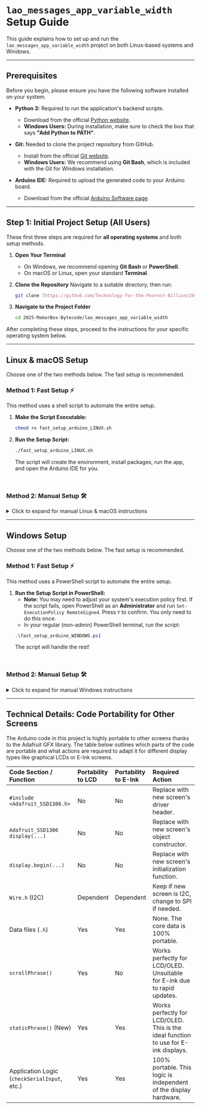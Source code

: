 # `lao_messages_app_variable_width` Setup Guide

This guide explains how to set up and run the `lao_messages_app_variable_width` project on both Linux-based systems and Windows.

---

## **Prerequisites**

Before you begin, please ensure you have the following software installed on your system.

* **Python 3:** Required to run the application's backend scripts.
    * Download from the official [Python website](https://www.python.org/downloads/).
    * **Windows Users:** During installation, make sure to check the box that says **"Add Python to PATH"**.

* **Git:** Needed to clone the project repository from GitHub.
    * Install from the official [Git website](https://git-scm.com/downloads).
    * **Windows Users:** We recommend using **Git Bash**, which is included with the Git for Windows installation.

* **Arduino IDE:** Required to upload the generated code to your Arduino board.
    * Download from the official [Arduino Software page](https://www.arduino.cc/en/software).

---

## **Step 1: Initial Project Setup (All Users)**

These first three steps are required for **all operating systems** and both setup methods.

1.  **Open Your Terminal**
    * On Windows, we recommend opening **Git Bash** or **PowerShell**.
    * On macOS or Linux, open your standard **Terminal**.

2.  **Clone the Repository**
    Navigate to a suitable directory, then run:
    ```bash
    git clone [https://github.com/Technology-for-the-Poorest-Billion/2025-MakerBox-Bytecode.git](https://github.com/Technology-for-the-Poorest-Billion/2025-MakerBox-Bytecode.git)
    ```

3.  **Navigate to the Project Folder**
    ```bash
    cd 2025-MakerBox-Bytecode/lao_messages_app_variable_width
    ```

After completing these steps, proceed to the instructions for your specific operating system below.

---

## **Linux & macOS Setup**

Choose one of the two methods below. The fast setup is recommended.

### Method 1: Fast Setup ⚡

This method uses a shell script to automate the entire setup.

1.  **Make the Script Executable:**
    ```bash
    chmod +x fast_setup_arduino_LINUX.sh
    ```

2.  **Run the Setup Script:**
    ```bash
    ./fast_setup_arduino_LINUX.sh
    ```
    The script will create the environment, install packages, run the app, and open the Arduino IDE for you.

<br>

### Method 2: Manual Setup 🛠️
<details>
<summary>Click to expand for manual Linux & macOS instructions</summary>

1.  **Create a Python Virtual Environment:**
    ```bash
    python3 -m venv .venv
    ```

2.  **Activate the Virtual Environment:**
    ```bash
    source .venv/bin/activate
    ```
    Your terminal prompt should now show `(.venv)`.

3.  **Install Python Dependencies:**
    ```bash
    pip install -r requirements.txt
    ```

4.  **Run the Python Application:**
    ```bash
    python run.py
    ```

5.  **Launch Arduino IDE:**
    * Open the Arduino IDE application.
    * Go to `File > Open...` and navigate to the project's `arduino_code` folder.
    * Open the main sketch file: `arduino_code.ino`.

6.  **Deactivate Virtual Environment:** When finished, you can exit the environment by typing:
    ```bash
    deactivate
    ```
</details>

---

## **Windows Setup**

Choose one of the two methods below. The fast setup is recommended.

### Method 1: Fast Setup ⚡

This method uses a PowerShell script to automate the entire setup.

1.  **Run the Setup Script in PowerShell:**
    * **Note:** You may need to adjust your system's execution policy first. If the script fails, open PowerShell as an **Administrator** and run `Set-ExecutionPolicy RemoteSigned`. Press `Y` to confirm. You only need to do this once.
    * In your regular (non-admin) PowerShell terminal, run the script:
    ```powershell
    .\fast_setup_arduino_WINDOWS.ps1
    ```
    The script will handle the rest!

<br>

### Method 2: Manual Setup 🛠️
<details>
<summary>Click to expand for manual Windows instructions</summary>
    
1.  **Create a Python Virtual Environment:**
    ```bash
    python -m venv .venv
    ```

2.  **Activate the Virtual Environment:**
    * In **Git Bash** or **PowerShell**:
        ```bash
        source .venv/Scripts/activate
        ```
    * In **Windows Command Prompt (CMD)**:
        ```cmd
        .\.venv\Scripts\activate
        ```
    Your command prompt should now be prefixed with `(.venv)`.

3.  **Install Python Dependencies:**
    ```bash
    pip install -r requirements.txt
    ```

4.  **Run the Python Application:**
    ```bash
    python run.py
    ```

5.  **Launch Arduino IDE:**
    * Open the Arduino IDE application.
    * Go to `File > Open...` and navigate to the project's `arduino_code` folder.
    * Open the main sketch file: `arduino_code.ino`.

6.  **Deactivate Virtual Environment:** When finished, you can exit the environment by typing:
    ```bash
    deactivate
    ```
</details>

---

## **Technical Details: Code Portability for Other Screens**

The Arduino code in this project is highly portable to other screens thanks to the Adafruit GFX library. The table below outlines which parts of the code are portable and what actions are required to adapt it for different display types like graphical LCDs or E-Ink screens.

| Code Section / Function | Portability to LCD | Portability to E-Ink | Required Action |
| :--- | :--- | :--- | :--- |
| `#include <Adafruit_SSD1306.h>` | No | No | Replace with new screen's driver header. |
| `Adafruit_SSD1306 display(...)` | No | No | Replace with new screen's object constructor. |
| `display.begin(...)` | No | No | Replace with new screen's initialization function. |
| `Wire.h` (I2C) | Dependent | Dependent | Keep if new screen is I2C, change to SPI if needed. |
| Data files (`.h`) | Yes | Yes | None. The core data is 100% portable. |
| `scrollPhrase()` | Yes | No | Works perfectly for LCD/OLED. Unsuitable for E-ink due to rapid updates. |
| `staticPhrase()` (New) | Yes | Yes | Works perfectly for LCD/OLED. This is the ideal function to use for E-ink displays. |
| Application Logic (`checkSerialInput`, etc.) | Yes | Yes | 100% portable. This logic is independent of the display hardware. |
